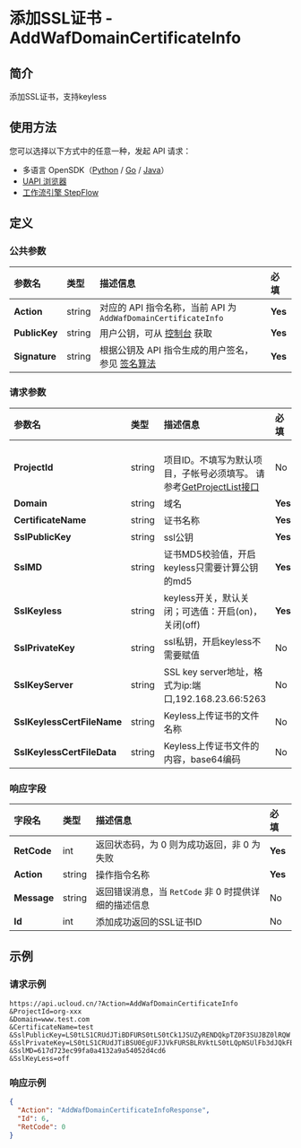 # 添加SSL证书 - AddWafDomainCertificateInfo

## 简介

添加SSL证书，支持keyless





## 使用方法

您可以选择以下方式中的任意一种，发起 API 请求：
- 多语言 OpenSDK（[Python](https://github.com/ucloud/ucloud-sdk-python3) / [Go](https://github.com/ucloud/ucloud-sdk-go) / [Java](https://github.com/ucloud/ucloud-sdk-java)）
- [UAPI 浏览器](https://console.ucloud.cn/uapi/detail?id=AddWafDomainCertificateInfo)
- [工作流引擎 StepFlow](https://console.ucloud.cn/stepflow/manage/)

## 定义

### 公共参数

| 参数名 | 类型 | 描述信息 | 必填 |
|:---|:---|:---|:---|
| **Action**     | string  | 对应的 API 指令名称，当前 API 为 `AddWafDomainCertificateInfo`                        | **Yes** |
| **PublicKey**  | string  | 用户公钥，可从 [控制台](https://console.ucloud.cn/uapi/apikey) 获取                                             | **Yes** |
| **Signature**  | string  | 根据公钥及 API 指令生成的用户签名，参见 [签名算法](api/summary/signature.md)  | **Yes** |

### 请求参数

| 参数名 | 类型 | 描述信息 | 必填 |
|:---|:---|:---|:---|
| **ProjectId** | string | 	<br />项目ID。不填写为默认项目，子帐号必须填写。 请参考[GetProjectList接口](api/summary/get_project_list) |No|
| **Domain** | string | 域名 |**Yes**|
| **CertificateName** | string | 证书名称 |**Yes**|
| **SslPublicKey** | string | ssl公钥 |**Yes**|
| **SslMD** | string | 证书MD5校验值，开启keyless只需要计算公钥的md5 |**Yes**|
| **SslKeyless** | string | keyless开关，默认关闭；可选值：开启(on)，关闭(off) |**Yes**|
| **SslPrivateKey** | string | ssl私钥，开启keyless不需要赋值 |No|
| **SslKeyServer** | string | SSL key server地址，格式为ip:端口,192.168.23.66:5263 |No|
| **SslKeylessCertFileName** | string | Keyless上传证书的文件名称 |No|
| **SslKeylessCertFileData** | string | Keyless上传证书文件的内容，base64编码 |No|

### 响应字段

| 字段名 | 类型 | 描述信息 | 必填 |
|:---|:---|:---|:---|
| **RetCode** | int | 返回状态码，为 0 则为成功返回，非 0 为失败 |**Yes**|
| **Action** | string | 操作指令名称 |**Yes**|
| **Message** | string | 返回错误消息，当 `RetCode` 非 0 时提供详细的描述信息 |No|
| **Id** | int | 添加成功返回的SSL证书ID |No|




## 示例

### 请求示例
    
```
https://api.ucloud.cn/?Action=AddWafDomainCertificateInfo
&ProjectId=org-xxx
&Domain=www.test.com
&CertificateName=test
&SslPublicKey=LS0tLS1CRUdJTiBDFURS0tLS0tCk1JSUZyRENDQkpTZ0F3SUJBZ0lRQW
&SslPrivateKey=LS0tLS1CRUdJTiBSU0EgUFJJVkFURSBLRVktLS0tLQpNSUlFb3dJQkFBS
&SslMD=617d723ec99fa0a4132a9a54052d4cd6
&SslKeyLess=off

```

### 响应示例
    
```json
{
  "Action": "AddWafDomainCertificateInfoResponse",
  "Id": 6,
  "RetCode": 0
}
```





